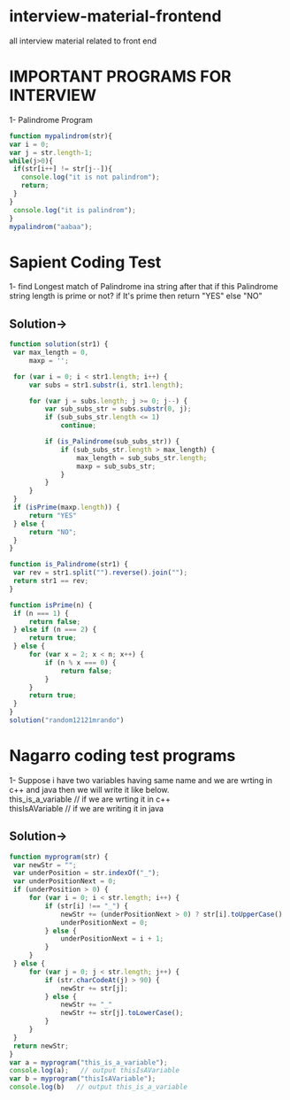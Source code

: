 # interview-material-frontend
all interview material related to front end

# IMPORTANT PROGRAMS FOR INTERVIEW
1- Palindrome Program

```javascript
function mypalindrom(str){
var i = 0;
var j = str.length-1;
while(j>0){
 if(str[i++] != str[j--]){
   console.log("it is not palindrom");
   return;
 }
}
 console.log("it is palindrom");
}
mypalindrom("aabaa");

```

# Sapient Coding Test

1- find Longest match of Palindrome ina string after that if this Palindrome string length is prime or not?
   if It's prime then return "YES" else "NO"
   
   Solution->
   ---------
   
   ```javascript
   function solution(str1) {
    var max_length = 0,
        maxp = '';

    for (var i = 0; i < str1.length; i++) {
        var subs = str1.substr(i, str1.length);

        for (var j = subs.length; j >= 0; j--) {
            var sub_subs_str = subs.substr(0, j);
            if (sub_subs_str.length <= 1)
                continue;

            if (is_Palindrome(sub_subs_str)) {
                if (sub_subs_str.length > max_length) {
                    max_length = sub_subs_str.length;
                    maxp = sub_subs_str;
                }
            }
        }
    }
    if (isPrime(maxp.length)) {
        return "YES"
    } else {
        return "NO";
    }
}

function is_Palindrome(str1) {
    var rev = str1.split("").reverse().join("");
    return str1 == rev;
}

function isPrime(n) {
    if (n === 1) {
        return false;
    } else if (n === 2) {
        return true;
    } else {
        for (var x = 2; x < n; x++) {
            if (n % x === 0) {
                return false;
            }
        }
        return true;
    }
}
solution("random12121mrando")
   
   ```

# Nagarro coding test programs

1- Suppose i have two variables having same name and we are wrting in c++ and java then we will write it like below. <br>
   this_is_a_variable        // if we are wrting it in c++  <br>
   thisIsAVariable          // if we are writing it in java <br>
   
   Solution->
   ----------
   
   ```javascript
   function myprogram(str) {
    var newStr = "";
    var underPosition = str.indexOf("_");
    var underPositionNext = 0;
    if (underPosition > 0) {
        for (var i = 0; i < str.length; i++) {
            if (str[i] !== "_") {
                newStr += (underPositionNext > 0) ? str[i].toUpperCase() : str[i];
                underPositionNext = 0;
            } else {
                underPositionNext = i + 1;
            }
        }
    } else {
        for (var j = 0; j < str.length; j++) {
            if (str.charCodeAt(j) > 90) {
                newStr += str[j];
            } else {
                newStr += "_"
                newStr += str[j].toLowerCase();
            }
        }
    }
    return newStr;
}
var a = myprogram("this_is_a_variable");
console.log(a);   // output thisIsAVariable
var b = myprogram("thisIsAVariable");
console.log(b)   // output this_is_a_variable
```
              
